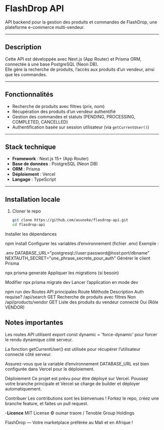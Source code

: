 # FlashDrop API

API backend pour la gestion des produits et commandes de FlashDrop, une plateforme e-commerce multi-vendeur.

---

## Description

Cette API est développée avec Next.js (App Router) et Prisma ORM, connectée à une base PostgreSQL (Neon DB).  
Elle gère la recherche de produits, l’accès aux produits d’un vendeur, ainsi que les commandes.

---

## Fonctionnalités

- Recherche de produits avec filtres (prix, nom)
- Récupération des produits d’un vendeur authentifié
- Gestion des commandes et statuts (PENDING, PROCESSING, COMPLETED, CANCELLED)
- Authentification basée sur session utilisateur (via `getCurrentUser()`)

---

## Stack technique

- **Framework** : Next.js 15+ (App Router)
- **Base de données** : PostgreSQL (Neon DB)
- **ORM** : Prisma
- **Déploiement** : Vercel
- **Langage** : TypeScript

---

## Installation locale

1. Cloner le repo  
   ```bash
   git clone https://github.com/asunoke/flasdrop-api.git
   cd flasdrop-api
Installer les dépendances


npm install
Configurer les variables d’environnement (fichier .env)
Exemple :

.env 
   DATABASE_URL="postgresql://user:password@host:port/dbname"
   NEXTAUTH_SECRET="une_phrase_secrete_pour_auth"
Générer le client Prisma

 
 npx prisma generate
 Appliquer les migrations (si besoin)


Modifier
npx prisma migrate dev
Lancer l’application en mode dev


npm run dev
Routes API principales
Route	Méthode	Description	Auth requise?
/api/search	GET	Recherche de produits avec filtres	Non
/api/products/vendor	GET	Liste des produits du vendeur connecté	Oui (Rôle VENDOR)

## Notes importantes
Les routes API utilisent export const dynamic = 'force-dynamic' pour forcer le rendu dynamique côté serveur.

La fonction getCurrentUser() est utilisée pour récupérer l’utilisateur connecté côté serveur.

Assurez-vous que la variable d’environnement DATABASE_URL est bien configurée dans Vercel pour le déploiement.

Déploiement
Ce projet est prévu pour être déployé sur Vercel.
Poussez votre branche principale et Vercel se charge de builder et déployer automatiquement.

Contribuer
Les contributions sont les bienvenues !
Forkez le repo, créez une branche feature, et faites un pull request.

-**Licence**
MIT License © oumar traore / Tenoble Group Holdings

FlashDrop — Votre marketplace préférée au Mali et en Afrique !

